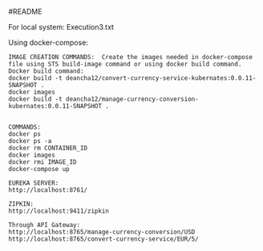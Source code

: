 #README


For local system:
Execution3.txt

Using docker-compose:
	
	IMAGE CREATION COMMANDS:  Create the images needed in docker-compose file using STS build-image command or using docker build command.
	Docker build command:
	docker build -t deancha12/convert-currency-service-kubernates:0.0.11-SNAPSHOT . 
	docker images 
	docker build -t deancha12/manage-currency-conversion-kubernates:0.0.11-SNAPSHOT .

	
	COMMANDS:
	docker ps
	docker ps -a
	docker rm CONTAINER_ID
	docker images
	docker rmi IMAGE_ID
	docker-compose up
	
	EUREKA SERVER:
	http://localhost:8761/

	ZIPKIN: 
	http://localhost:9411/zipkin
	
	Through API Gateway:
	http://localhost:8765/manage-currency-conversion/USD
	http://localhost:8765/convert-currency-service/EUR/5/
